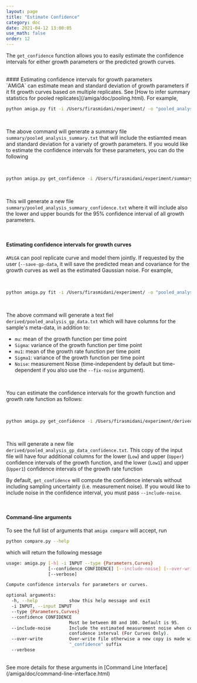 ```yaml
---
layout: page
title: "Estimate Confidence"
category: doc
date: 2021-04-12 13:00:05
use_math: false
order: 12
---
```


<!-- AMiGA is covered under the GPL-3 license -->

The `get_confidence` function allows you to easily estimate the confidence intervals for either growth parameters or the predicted growth curves.

<br />
#### Estimating confidence intervals for growth parameters

<br />
`AMiGA` can estimate mean and standard deviation of growth parameters if it fit growth curves based on multiple replicates. See [How to infer summary statistics for pooled replicates](/amiga/doc/pooling.html). For example, 

<br />

```bash
python amiga.py fit -i /Users/firasmidani/experiment/ -o "pooled_analysis" --pool-by "Isolate,Substrate" --sample-posterior 
```

<br />

The above command will generate a summary file `summary/pooled_analysis_summary.txt` that will include the estiamted mean and standard deviation for a variety of growth parameters. If you would like to estimate the confidence intervals for these parameters, you can do the following

<br />

```bash
python amiga.py get_confidence -i /Users/firasmidani/experiment/summary/summary/pooled_analysis_summary.txt --type 'Parameters' --confidence 95
```

<br />

This will generate a new file `summary/pooled_analysis_summary_confidence.txt` where it will include also the lower and upper bounds for the 95% confidence interval of all growth parameters.

<br />

#### Estimating confidence intervals for growth curves

`AMiGA` can pool replicate curve and model them jointly. If requested by the user (`--save-gp-data`, it will save the predicted mean and covariance for the growth curves as well as the estimated Gaussian noise. For example, 

<br />

```bash
python amiga.py fit -i /Users/firasmidani/experiment/ -o "pooled_analysis" --pool-by "Isolate,Substrate" --sample-posterior --save-gp-data
```

<br />

The above command will generate a text fiel `derived/pooled_analysis_gp_data.txt` which will have columns for the sample's meta-data, in addition to:
- `mu`: mean of the growth function per time point
- `Sigma`: variance of the growth function per time point
- `mu1`: mean of the growth rate function per time point
- `Sigma1`: variance of the growth function per time point
- `Noise`: measurement Noise (time-independent by default but time-dependent if you also use the `--fix-noise` argument).

<br />

You can estimate the confidence intervals for the growth function and growth rate function as follows:

<br />

```bash
python amiga.py get_confidence -i /Users/firasmidani/experiment/derived/pooled_analysis_gp_data.txt --type 'Curves' --confidence 95
```

<br />

This will generate a new file `derived/pooled_analysis_gp_data_confidence.txt`. This copy of the input file will have four additional columns for the lower (`Low`) and upper (`Upper`) confidence intervals of the growth function, and the lower (`Low1`) and upper (`Upper1`) confidence intervals of the growth rate function

By default, `get_confidence` will compute the confidence intervals without including sampling uncertainty (i.e. measurement noise). If you would like to include noise in the confidence interval, you must pass `--include-noise`. 

<br />

#### Command-line arguments

To see the full list of arguments that `amiga compare` will accept, run

```bash
python compare.py --help
```
which will return the following message

```bash
usage: amiga.py [-h] -i INPUT --type {Parameters,Curves}
                [--confidence CONFIDENCE] [--include-noise] [--over-write]
                [--verbose]

Compute confidence intervals for parameters or curves.

optional arguments:
  -h, --help            show this help message and exit
  -i INPUT, --input INPUT
  --type {Parameters,Curves}
  --confidence CONFIDENCE
                        Must be between 80 and 100. Default is 95.
  --include-noise       Include the estimated measurement noise when computing
                        confidence interval (For Curves Only).
  --over-write          Over-write file otherwise a new copy is made with
                        "_confidence" suffix
  --verbose
```

<br/>
See more details for these arguments in [Command Line Interface](/amiga/doc/command-line-interface.html)

